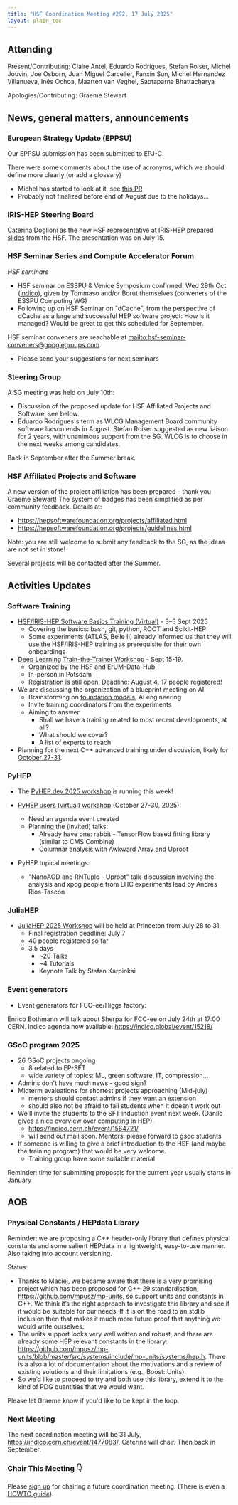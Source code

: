 ```yaml
---
title: "HSF Coordination Meeting #292, 17 July 2025"
layout: plain_toc
---
```


## Attending

Present/Contributing: Claire Antel, Eduardo Rodrigues, Stefan Roiser, Michel Jouvin, Joe Osborn, Juan Miguel Carceller, Fanxin Sun, Michel Hernandez Villanueva, Inês Ochoa, Maarten van Veghel, Saptaparna Bhattacharya

Apologies/Contributing: Graeme Stewart


## News, general matters, announcements

### European Strategy Update (EPPSU) 

Our EPPSU submission has been submitted to EPJ-C.

There were some comments about the use of acronyms, which we should define more clearly (or add a glossary)
* Michel has started to look at it, see [this PR](https://github.com/HSF/EPPSU-2025-Paper/pull/21)
* Probably not finalized before end of August due to the holidays...

### IRIS-HEP Steering Board

Caterina Doglioni as the new HSF representative at IRIS-HEP prepared [slides](https://docs.google.com/presentation/d/1zrV0P_kIDxwDS9bZsYYE6S3HXPUsaEXfKkQUYr8EjmA/edit?usp=sharing) from the HSF. The presentation was on July 15.

### HSF Seminar Series and Compute Accelerator Forum

*HSF seminars*
- HSF seminar on ESSPU & Venice Symposium confirmed: Wed 29th Oct ([indico](https://indico.cern.ch/event/1481829/)), given by Tommaso and/or Borut themselves (conveners of the ESSPU Computing WG)
- Following up on HSF Seminar on "dCache", from the perspective of dCache as a large and successful HEP software project: How is it managed? Would be great to get this scheduled for September.


HSF seminar conveners are reachable at <mailto:hsf-seminar-conveners@googlegroups.com>.

- Please send your suggestions for next seminars

### Steering Group

A SG meeting was held on July 10th:
- Discussion of the proposed update for HSF Affiliated Projects and Software, see below.
- Eduardo Rodrigues's term as WLCG Management Board community software liaison ends in August. Stefan Roiser suggested as new liaison for 2 years, with unanimous support from the SG. WLCG is to choose in the next weeks among candidates.

Back in September after the Summer break.

### HSF Affiliated Projects and Software

A new version of the project affiliation has been prepared - thank you Graeme Stewart! The system of badges has been simplified as per community feedback. Details at:
- <https://hepsoftwarefoundation.org/projects/affiliated.html>
- <https://hepsoftwarefoundation.org/projects/guidelines.html>

Note: you are still welcome to submit any feedback to the SG, as the ideas are not set in stone!

Several projects will be contacted after the Summer.

## Activities Updates

### Software Training

- [HSF/IRIS-HEP Software Basics Training (Virtual)](https://indico.cern.ch/event/1569915/) - 3–5 Sept 2025
    - Covering the basics: bash, git, python, ROOT and Scikit-HEP
    - Some experiments (ATLAS, Belle II) already informed us that they will use the HSF/IRIS-HEP training as prerequisite for their own onboardings
- [Deep Learning Train-the-Trainer Workshop](https://indico.desy.de/event/47263/) - Sept 15-19.
    - Organized by the HSF and ErUM-Data-Hub
    - In-person in Potsdam
    - Registration is still open! Deadline: August 4. 17 people registered!
- We are discussing the organization of a blueprint meeting on AI
    - Brainstorming on [foundation models](https://en.wikipedia.org/wiki/Foundation_model), AI engineering
    - Invite training coordinators from the experiments
    - Aiming to answer 
        - Shall we have a training related to most recent developments, at all?
        - What should we cover? 
        - A list of experts to reach
- Planning for the next C++ advanced training under discussion, likely for [October 27-31](https://indico.cern.ch/event/1549051/).


### PyHEP

- The [PyHEP.dev 2025 workshop](https://indico.cern.ch/e/PyHEP2025.dev) is running this week!
- [PyHEP users (virtual) workshop](https://indico.cern.ch/e/PyHEP2025) (October 27-30, 2025):
    - Need an agenda event created
    - Planning the (invited) talks:
        - Already have one: rabbit - TensorFlow based fitting library (similar to CMS Combine)
        - Columnar analysis with Awkward Array and Uproot 

- PyHEP topical meetings:
    - "NanoAOD and RNTuple - Uproot" talk-discussion involving the analysis and xpog people from LHC experiments lead by Andres Rios-Tascon

### JuliaHEP

- [JuliaHEP 2025 Workshop](https://indico.cern.ch/event/1488852/) will be held at Princeton from July 28 to 31.
    - Final registration deadline: July 7
    - 40 people registered so far
    - 3.5 days
        - ~20 Talks
        - ~4 Tutorials
        - Keynote Talk by Stefan Karpinksi

### Event generators

- Event generators for FCC-ee/Higgs factory:

Enrico Bothmann will talk about Sherpa for FCC-ee on July 24th at 17:00 CERN. Indico agenda now available: https://indico.global/event/15218/

### GSoC program 2025

- 26 GSoC projects ongoing
    - 8 related to EP-SFT
    - wide variety of topics: ML, green software, IT, compression...
- Admins don't have much news - good sign?
- Midterm evaluations for shortest projects approaching (Mid-july)
    - mentors should contact admins if they want an extension
    - should also not be afraid to fail students when it doesn't work out
- We'll invite the students to the SFT induction event next week. (Danilo gives a nice overview over computing in HEP).
    - https://indico.cern.ch/event/1564721/
    - will send out mail soon. Mentors: please forward to gsoc students
- If someone is willing to give a brief introduction to the HSF (and maybe the training program) that would be very welcome.
    - Training group have some suitable material

Reminder: time for submitting proposals for the current year usually starts in January

## AOB

### Physical Constants / HEPdata Library

Reminder: we are proposing a C++ header-only library that defines physical constants and some salient HEPdata in a lightweight, easy-to-use manner. Also taking into account versioning.

Status:
- Thanks to Maciej, we became aware that there is a very promising project which has been proposed for C++ 29 standardisation, https://github.com/mpusz/mp-units, so support units and constants in C++. We think it’s the right approach to investigate this library and see if it would be suitable for our needs. If it is on the road to an stdlib inclusion then that makes it much more future proof that anything we would write ourselves.
- The units support looks very well written and robust, and there are already some HEP relevant constants in the library: https://github.com/mpusz/mp-units/blob/master/src/systems/include/mp-units/systems/hep.h. There is a also a lot of documentation about the motivations and a review of existing solutions and their limitations (e.g., Boost::Units).
- So we’d like to proceed to try and both use this library, extend it to the kind of PDG quantities that we would want.

Please let Graeme know if you'd like to be kept in the loop.

### Next Meeting

The next coordination meeting will be 31 July, <https://indico.cern.ch/event/1477083/>, Caterina will chair. Then back in September.

### Chair This Meeting 👇

Please [sign up](https://docs.google.com/spreadsheets/d/1Z1Z4payCpieOLiVFcC6y9j-KCj71u6xX232LHUgIHfI/edit) for chairing a future coordination meeting. (There is even a [HOWTO guide](https://hepsoftwarefoundation.org/organization/running-meetings.html)).

